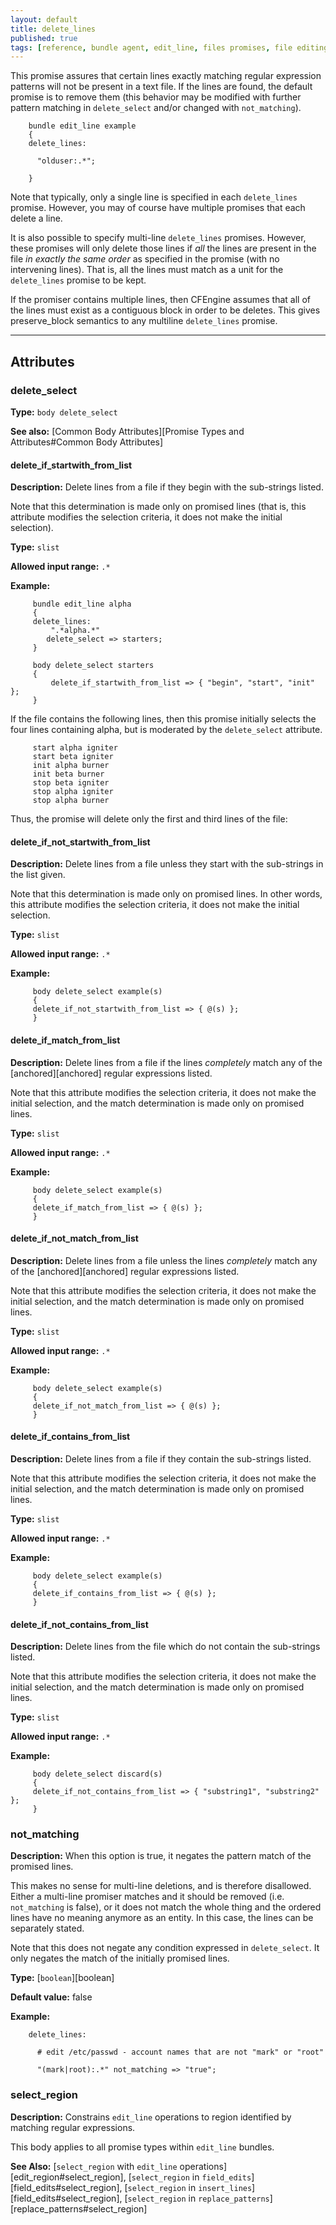 ```yaml
---
layout: default
title: delete_lines
published: true
tags: [reference, bundle agent, edit_line, files promises, file editing, delete_lines]
---
```


This promise assures that certain lines exactly matching regular
expression patterns will not be present in a text file. If the lines are
found, the default promise is to remove them (this behavior may be
modified with further pattern matching in `delete_select` and/or changed
with `not_matching`).

```cf3
    bundle edit_line example
    {
    delete_lines:

      "olduser:.*";

    }
```

Note that typically, only a single line is specified in each
`delete_lines` promise. However, you may of course have multiple
promises that each delete a line.

It is also possible to specify multi-line `delete_lines` promises.
However, these promises will only delete those lines if *all* the lines
are present in the file *in exactly the same order* as specified in the
promise (with no intervening lines). That is, all the lines must match
as a unit for the `delete_lines` promise to be kept.

If the promiser contains multiple lines, then CFEngine assumes that all
of the lines must exist as a contiguous block in order to be deletes.
This gives preserve\_block semantics to any multiline `delete_lines`
promise.

***

## Attributes ##

### delete_select

**Type:** `body delete_select`

**See also:** [Common Body Attributes][Promise Types and Attributes#Common Body Attributes]

#### delete_if_startwith_from_list

**Description:** Delete lines from a file if they begin with the sub-strings
listed.

Note that this determination is made only on promised lines (that is, this
attribute modifies the selection criteria, it does not make the initial
selection).

**Type:** `slist`

**Allowed input range:** `.*`

**Example:**

```cf3
     bundle edit_line alpha
     {
     delete_lines:
         ".*alpha.*"
        delete_select => starters;
     }

     body delete_select starters
     {
         delete_if_startwith_from_list => { "begin", "start", "init" };
     }
```

If the file contains the following lines, then this promise initially
selects the four lines containing alpha, but is moderated by the
`delete_select` attribute.

```cf3
     start alpha igniter
     start beta igniter
     init alpha burner
     init beta burner
     stop beta igniter
     stop alpha igniter
     stop alpha burner
```

Thus, the promise will delete only the first and third lines of the file:

#### delete_if_not_startwith_from_list

**Description:** Delete lines from a file unless they start with the
sub-strings in the list given.

Note that this determination is made only on promised lines. In other words,
this attribute modifies the selection criteria, it does not make the initial
selection.

**Type:** `slist`

**Allowed input range:** `.*`

**Example:**

```cf3
     body delete_select example(s)
     {
     delete_if_not_startwith_from_list => { @(s) };
     }
```

#### delete_if_match_from_list

**Description:** Delete lines from a file if the lines *completely* match any of the [anchored][anchored] regular expressions listed.

Note that this attribute modifies the selection criteria, it does not make the
initial selection, and the match determination is made only on promised lines.

**Type:** `slist`

**Allowed input range:** `.*`

**Example:**

```cf3
     body delete_select example(s)
     {
     delete_if_match_from_list => { @(s) };
     }
```

#### delete_if_not_match_from_list

**Description:** Delete lines from a file unless the lines *completely* match any of the [anchored][anchored] regular expressions listed.

Note that this attribute modifies the selection criteria, it does not make the
initial selection, and the match determination is made only on promised lines.

**Type:** `slist`

**Allowed input range:** `.*`

**Example:**

```cf3
     body delete_select example(s)
     {
     delete_if_not_match_from_list => { @(s) };
     }
```

#### delete_if_contains_from_list

**Description:** Delete lines from a file if they contain the sub-strings
listed.

Note that this attribute modifies the selection criteria, it does not make the
initial selection, and the match determination is made only on promised lines.

**Type:** `slist`

**Allowed input range:** `.*`

**Example:**

```cf3
     body delete_select example(s)
     {
     delete_if_contains_from_list => { @(s) };
     }
```

#### delete_if_not_contains_from_list

**Description:** Delete lines from the file which do not contain the sub-strings listed.

Note that this attribute modifies the selection criteria, it does not
make the initial selection, and the match determination is made only on
promised lines.

**Type:** `slist`

**Allowed input range:** `.*`

**Example:**

```cf3
     body delete_select discard(s)
     {
     delete_if_not_contains_from_list => { "substring1", "substring2" };
     }
```

### not_matching

**Description:** When this option is true, it negates the pattern match of the promised lines.

This makes no sense for multi-line deletions, and is therefore disallowed. Either a multi-line promiser matches and it should be removed (i.e. `not_matching` is false), or it does not match the whole thing and the ordered lines have no meaning anymore as an entity. In this case, the lines can be separately stated.

Note that this does not negate any condition expressed in `delete_select`. It
only negates the match of the initially promised lines.

**Type:** [`boolean`][boolean]

**Default value:** false

**Example:**

```cf3
    delete_lines:

      # edit /etc/passwd - account names that are not "mark" or "root"

      "(mark|root):.*" not_matching => "true";
```

### select_region

**Description:** Constrains `edit_line` operations to region identified by matching regular expressions.

This body applies to all promise types within `edit_line` bundles.

**See Also:** [```select_region``` with `edit_line` operations][edit_region#select_region], [```select_region``` in `field_edits`][field_edits#select_region], [```select_region``` in `insert_lines`][field_edits#select_region], [```select_region``` in `replace_patterns`][replace_patterns#select_region]
